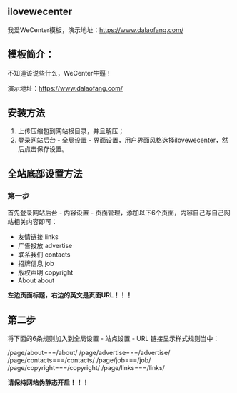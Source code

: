 ## ilovewecenter
我爱WeCenter模板，演示地址：https://www.dalaofang.com/

## 模板简介：

不知道该说些什么，WeCenter牛逼！

演示地址：https://www.dalaofang.com/

## 安装方法

1. 上传压缩包到网站根目录，并且解压；
2. 登录网站后台 - 全局设置 - 界面设置，用户界面风格选择ilovewecenter，然后点击保存设置。

## 全站底部设置方法

### 第一步

首先登录网站后台 - 内容设置 - 页面管理，添加以下6个页面，内容自己写自己网站相关内容即可：

- 友情链接 links
- 广告投放 advertise
- 联系我们 contacts
- 招牌信息 job
- 版权声明 copyright
- About about

**左边页面标题，右边的英文是页面URL！！！**

## 第二步

将下面的6条规则加入到全局设置 - 站点设置 - URL 链接显示样式规则当中：

/page/about===/about/
/page/advertise===/advertise/
/page/contacts===/contacts/
/page/job===/job/
/page/copyright===/copyright/
/page/links===/links/

**请保持网站伪静态开启！！！**
